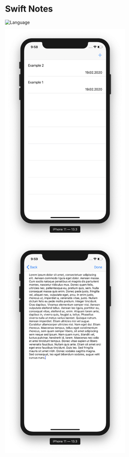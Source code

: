 Swift Notes
============
![Language](https://img.shields.io/badge/language-Swift%205-orange)

<div>
  <img align="center" src="screen1.png" alt="Screenshot" height="700" width="396">
</div>

<div>
  <img align="center" src="screen2.png" alt="Screenshot" height="700" width="396">
</div>
